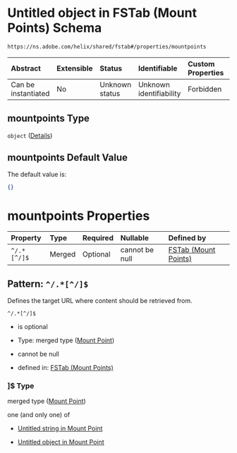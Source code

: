 # Untitled object in FSTab (Mount Points) Schema

```txt
https://ns.adobe.com/helix/shared/fstab#/properties/mountpoints
```



| Abstract            | Extensible | Status         | Identifiable            | Custom Properties | Additional Properties | Access Restrictions | Defined In                                                      |
| :------------------ | :--------- | :------------- | :---------------------- | :---------------- | :-------------------- | :------------------ | :-------------------------------------------------------------- |
| Can be instantiated | No         | Unknown status | Unknown identifiability | Forbidden         | Allowed               | none                | [fstab.schema.json\*](fstab.schema.json "open original schema") |

## mountpoints Type

`object` ([Details](fstab-properties-mountpoints.md))

## mountpoints Default Value

The default value is:

```json
{}
```

# mountpoints Properties

| Property    | Type   | Required | Nullable       | Defined by                                                                                                                                                                                |
| :---------- | :----- | :------- | :------------- | :---------------------------------------------------------------------------------------------------------------------------------------------------------------------------------------- |
| `^/.*[^/]$` | Merged | Optional | cannot be null | [FSTab (Mount Points)](fstab-properties-mountpoints-patternproperties-mount-point.md "https://ns.adobe.com/helix/shared/mountpoint#/properties/mountpoints/patternProperties/^/.*\[^/]$") |

## Pattern: `^/.*[^/]$`

Defines the target URL where content should be retrieved from.

`^/.*[^/]$`

*   is optional

*   Type: merged type ([Mount Point](fstab-properties-mountpoints-patternproperties-mount-point.md))

*   cannot be null

*   defined in: [FSTab (Mount Points)](fstab-properties-mountpoints-patternproperties-mount-point.md "https://ns.adobe.com/helix/shared/mountpoint#/properties/mountpoints/patternProperties/^/.*\[^/]$")

### ]$ Type

merged type ([Mount Point](fstab-properties-mountpoints-patternproperties-mount-point.md))

one (and only one) of

*   [Untitled string in Mount Point](mountpoint-oneof-0.md "check type definition")

*   [Untitled object in Mount Point](mountpoint-oneof-1.md "check type definition")

